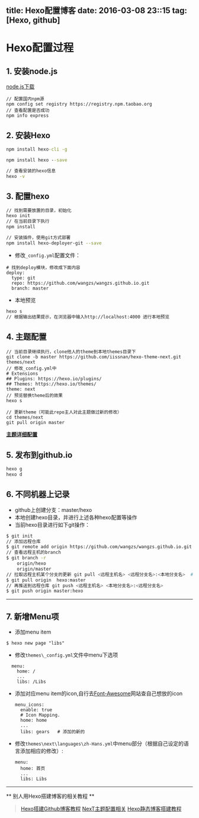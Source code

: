title: Hexo配置博客
date: 2016-03-08 23::15
tag: [Hexo, github]
---

# Hexo配置过程
## 1. 安装node.js
[node.js下载][1]
```
// 配置国内npm源
npm config set registry https://registry.npm.taobao.org
// 查看配置是否成功
npm info express
```

## 2. 安装Hexo
```cmd
npm install hexo-cli -g

npm install hexo --save

// 查看安装的hexo信息
hexo -v
```
<!--more-->

## 3. 配置hexo
```sh
// 找到需要放置的目录，初始化
hexo init
// 在当前目录下执行
npm install

// 安装插件，使用git方式部署
npm install hexo-deployer-git --save
```
* 修改`_config.yml`配置文件：
```file
# 找到deploy模块，修改成下面内容
deploy:
  type: git
  repo: https://github.com/wangzs/wangzs.github.io.git
  branch: master
```

* 本地预览
```sh
hexo s
// 根据输出结果提示，在浏览器中输入http://localhost:4000 进行本地预览
```

## 4. 主题配置
```
// 当前目录继续执行，clone他人的theme到本地themes目录下
git clone -b master https://github.com/iissnan/hexo-theme-next.git themes/next
// 修改_config.yml中
# Extensions
## Plugins: https://hexo.io/plugins/
## Themes: https://hexo.io/themes/
theme: next
// 预览替换theme后的效果
hexo s

// 更新theme（可能此repo主人对此主题做过新的修改）
cd themes/next
git pull origin master 
```
**[主题详细配置][2]**

## 5. 发布到github.io
```sh
hexo g
hexo d
```

## 6. 不同机器上记录
* github上创建分支：master/hexo
* 本地创建hexo目录，并进行上述各种hexo配置等操作
* 当前hexo目录进行如下git操作：
```sh
$ git init
// 添加远程仓库
$ git remote add origin https://github.com/wangzs/wangzs.github.io.git
// 查看远程主机的branch
$ git branch -r
    origin/hexo
    origin/master
// 拉取远程主机某个分支的更新 git pull <远程主机名> <远程分支名>:<本地分支名>  #远程hexo分支与本地的master分支合并
$ git pull origin  hexo:master
// 再推送到远程仓库 git push <远程主机名> <本地分支名>:<远程分支名>
$ git push origin master:hexo
```

-------
## 7. 新增Menu项
* 添加menu item
```
$ hexo new page "libs"
```
* 修改`themes\_config.yml`文件中menu下选项
```
  menu:
    home: /
    ...
    libs: /Libs 
  ```
* 添加对应menu item的icon,自行去[Font-Awesome][4]网站查自己想放的icon
  ```
  menu_icons:
    enable: true
    # Icon Mapping.
    home: home
    ...
    libs: gears   # 添加的新的
  ```
* 修改`themes\next\languages\zh-Hans.yml`中menu部分（根据自己设定的语言添加相应的修改）:
  ```
  menu:
    home: 首页
    ...
    libs: Libs
  ```






-----
** 别人用Hexo搭建博客的相关教程 **
> [Hexo搭建Github博客教程][3]
  [NexT主题配置相关][5]
  [Hexo静态博客搭建教程][6]







[1]:http://nodejs.org/
[2]:http://theme-next.iissnan.com/theme-settings.html
[3]:http://www.selfrebuild.net/2015/06/24/Github-Hexo搭建博客教程/
[4]:http://fortawesome.github.io/Font-Awesome/icons/
[5]:http://zhiho.github.io/2015/09/29/hexo-next/
[6]:http://lovenight.github.io/2015/11/10/Hexo-3-1-1-静态博客搭建指南/
